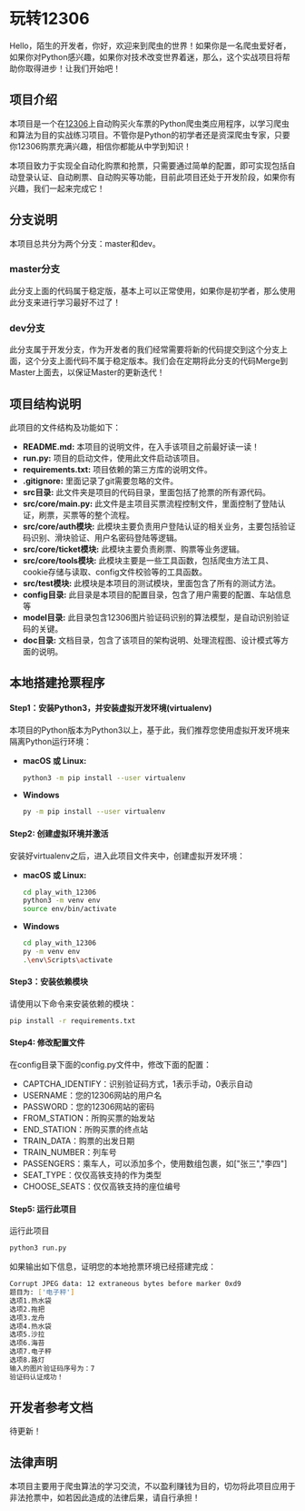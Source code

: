 # 玩转12306

Hello，陌生的开发者，你好，欢迎来到爬虫的世界！如果你是一名爬虫爱好者，如果你对Python感兴趣，如果你对技术改变世界着迷，那么，这个实战项目将帮助你取得进步！让我们开始吧！

## 项目介绍

本项目是一个在[12306](https://www.12306.cn/index/)上自动购买火车票的Python爬虫类应用程序，以学习爬虫和算法为目的实战练习项目。不管你是Python的初学者还是资深爬虫专家，只要你12306购票充满兴趣，相信你都能从中学到知识！

本项目致力于实现全自动化购票和抢票，只需要通过简单的配置，即可实现包括自动登录认证、自动刷票、自动购买等功能，目前此项目还处于开发阶段，如果你有兴趣，我们一起来完成它！

## 分支说明

本项目总共分为两个分支：master和dev。

### master分支

此分支上面的代码属于稳定版，基本上可以正常使用，如果你是初学者，那么使用此分支来进行学习最好不过了！

### dev分支

此分支属于开发分支，作为开发者的我们经常需要将新的代码提交到这个分支上面，这个分支上面代码不属于稳定版本。我们会在定期将此分支的代码Merge到Master上面去，以保证Master的更新迭代！

## 项目结构说明

此项目的文件结构及功能如下：

* **README.md:** 本项目的说明文件，在入手该项目之前最好读一读！
* **run.py:** 项目的启动文件，使用此文件启动该项目。
* **requirements.txt:** 项目依赖的第三方库的说明文件。
* **.gitignore:** 里面记录了git需要忽略的文件。
* **src目录:** 此文件夹是项目的代码目录，里面包括了抢票的所有源代码。
* **src/core/main.py:** 此文件是主项目买票流程控制文件，里面控制了登陆认证，刷票，买票等的整个流程。
* **src/core/auth模块:** 此模块主要负责用户登陆认证的相关业务，主要包括验证码识别、滑块验证、用户名密码登陆等逻辑。
* **src/core/ticket模块:** 此模块主要负责刷票、购票等业务逻辑。
* **src/core/tools模块:** 此模块主要是一些工具函数，包括爬虫方法工具、cookie存储与读取、config文件校验等的工具函数。
* **src/test模块:** 此模块是本项目的测试模块，里面包含了所有的测试方法。
* **config目录:** 此目录是本项目的配置目录，包含了用户需要的配置、车站信息等
* **model目录:** 此目录包含12306图片验证码识别的算法模型，是自动识别验证码的关键。
* **doc目录:** 文档目录，包含了该项目的架构说明、处理流程图、设计模式等方面的说明。

## 本地搭建抢票程序

#### Step1：安装Python3，并安装虚拟开发环境(virtualenv)

本项目的Python版本为Python3以上，基于此，我们推荐您使用虚拟开发环境来隔离Python运行环境：

* **macOS 或 Linux:**

    ```bash
    python3 -m pip install --user virtualenv
    ```

* **Windows**

    ```bash
    py -m pip install --user virtualenv
    ```

#### Step2: 创建虚拟环境并激活

安装好virtualenv之后，进入此项目文件夹中，创建虚拟开发环境：

* **macOS 或 Linux:**

    ```bash
    cd play_with_12306
    python3 -m venv env
    source env/bin/activate
    ```

* **Windows**

    ```bash
    cd play_with_12306
    py -m venv env
    .\env\Scripts\activate
    ```

#### Step3：安装依赖模块

请使用以下命令来安装依赖的模块：

```bash
pip install -r requirements.txt
```

#### Step4: 修改配置文件

在config目录下面的config.py文件中，修改下面的配置：

* CAPTCHA_IDENTIFY：识别验证码方式，1表示手动，0表示自动
* USERNAME：您的12306网站的用户名
* PASSWORD：您的12306网站的密码
* FROM_STATION：所购买票的始发站
* END_STATION：所购买票的终点站
* TRAIN_DATA：购票的出发日期
* TRAIN_NUMBER：列车号
* PASSENGERS：乘车人，可以添加多个，使用数组包裹，如["张三","李四"]
* SEAT_TYPE：仅仅高铁支持的作为类型
* CHOOSE_SEATS：仅仅高铁支持的座位编号

#### Step5: 运行此项目

运行此项目

```bash
python3 run.py
```

如果输出如下信息，证明您的本地抢票环境已经搭建完成：

```bash
Corrupt JPEG data: 12 extraneous bytes before marker 0xd9
题目为: ['电子秤']
选项1.热水袋
选项2.拖把
选项3.龙舟
选项4.热水袋
选项5.沙拉
选项6.海苔
选项7.电子秤
选项8.路灯
输入的图片验证码序号为：7
验证码认证成功！
```


## 开发者参考文档

待更新！

## 法律声明

本项目主要用于爬虫算法的学习交流，不以盈利赚钱为目的，切勿将此项目应用于非法抢票中，如若因此造成的法律后果，请自行承担！